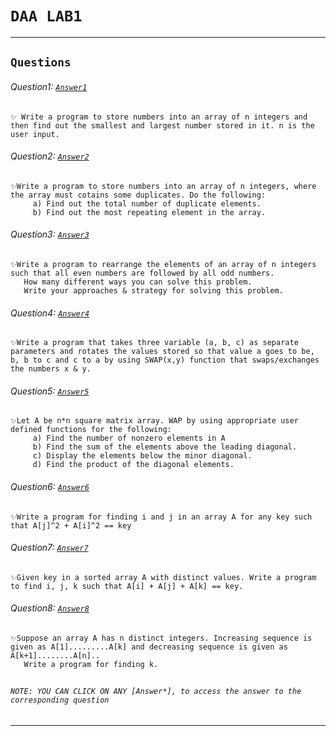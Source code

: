 # ```DAA LAB1```  
***  
## ```Questions```  

###### Question1: [```Answer1```](1.c)
    ✨ Write a program to store numbers into an array of n integers and then find out the smallest and largest number stored in it. n is the user input.
###### Question2: [```Answer2```](2.c)
    ✨Write a program to store numbers into an array of n integers, where the array must cotains some duplicates. Do the following:  
         a) Find out the total number of duplicate elements.  
         b) Find out the most repeating element in the array.
###### Question3: [```Answer3```](3.c)
    ✨Write a program to rearrange the elements of an array of n integers such that all even numbers are followed by all odd numbers.  
       How many different ways you can solve this problem. 
       Write your approaches & strategy for solving this problem.
###### Question4: [```Answer4```](4.c)
    ✨Write a program that takes three variable (a, b, c) as separate parameters and rotates the values stored so that value a goes to be, b, b to c and c to a by using SWAP(x,y) function that swaps/exchanges the numbers x & y.
###### Question5: [```Answer5```](5.c)
    ✨Let A be n*n square matrix array. WAP by using appropriate user defined functions for the following:  
         a) Find the number of nonzero elements in A  
         b) Find the sum of the elements above the leading diagonal.  
         c) Display the elements below the minor diagonal.  
         d) Find the product of the diagonal elements.
###### Question6: [```Answer6```](6.c)
    ✨Write a program for finding i and j in an array A for any key such that A[j]^2 + A[i]^2 == key
###### Question7: [```Answer7```](7.c)
    ✨Given key in a sorted array A with distinct values. Write a program to find i, j, k such that A[i] + A[j] + A[k] == key.
###### Question8: [```Answer8```](8.c)
    ✨Suppose an array A has n distinct integers. Increasing sequence is given as A[1].........A[k] and decreasing sequence is given as A[k+1]........A[n]..  
       Write a program for finding k.
##  
###### ```NOTE: YOU CAN CLICK ON ANY [Answer*], to access the answer to the corresponding question```

---
